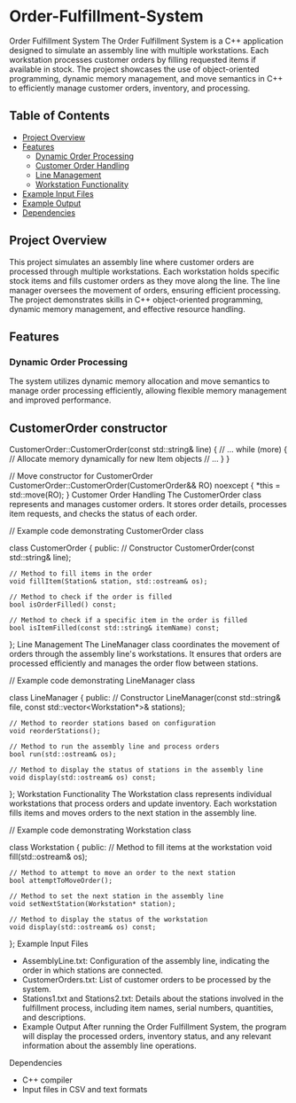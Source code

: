 # Order-Fulfillment-System
Order Fulfillment System
The Order Fulfillment System is a C++ application designed to simulate an assembly line with multiple workstations. Each workstation processes customer orders by filling requested items if available in stock. The project showcases the use of object-oriented programming, dynamic memory management, and move semantics in C++ to efficiently manage customer orders, inventory, and processing.

## Table of Contents

- [Project Overview](#project-overview)
- [Features](#features)
  - [Dynamic Order Processing](#dynamic-order-processing)
  - [Customer Order Handling](#customer-order-handling)
  - [Line Management](#line-management)
  - [Workstation Functionality](#workstation-functionality)
- [Example Input Files](#example-input-files)
- [Example Output](#example-output)
- [Dependencies](#dependencies)

## Project Overview

This project simulates an assembly line where customer orders are processed through multiple workstations. Each workstation holds specific stock items and fills customer orders as they move along the line. The line manager oversees the movement of orders, ensuring efficient processing. The project demonstrates skills in C++ object-oriented programming, dynamic memory management, and effective resource handling.

## Features

### Dynamic Order Processing

The system utilizes dynamic memory allocation and move semantics to manage order processing efficiently, allowing flexible memory management and improved performance.



## CustomerOrder constructor
CustomerOrder::CustomerOrder(const std::string& line) {
    // ...
    while (more) {
        // Allocate memory dynamically for new Item objects
        // ...
    }
}

// Move constructor for CustomerOrder
CustomerOrder::CustomerOrder(CustomerOrder&& RO) noexcept {
    *this = std::move(RO);
}
Customer Order Handling
The CustomerOrder class represents and manages customer orders. It stores order details, processes item requests, and checks the status of each order.

// Example code demonstrating CustomerOrder class

class CustomerOrder {
public:
    // Constructor
    CustomerOrder(const std::string& line);

    // Method to fill items in the order
    void fillItem(Station& station, std::ostream& os);

    // Method to check if the order is filled
    bool isOrderFilled() const;

    // Method to check if a specific item in the order is filled
    bool isItemFilled(const std::string& itemName) const;
};
Line Management
The LineManager class coordinates the movement of orders through the assembly line's workstations. It ensures that orders are processed efficiently and manages the order flow between stations.

// Example code demonstrating LineManager class

class LineManager {
public:
    // Constructor
    LineManager(const std::string& file, const std::vector<Workstation*>& stations);

    // Method to reorder stations based on configuration
    void reorderStations();

    // Method to run the assembly line and process orders
    bool run(std::ostream& os);

    // Method to display the status of stations in the assembly line
    void display(std::ostream& os) const;
};
Workstation Functionality
The Workstation class represents individual workstations that process orders and update inventory. Each workstation fills items and moves orders to the next station in the assembly line.

// Example code demonstrating Workstation class

class Workstation {
public:
    // Method to fill items at the workstation
    void fill(std::ostream& os);

    // Method to attempt to move an order to the next station
    bool attemptToMoveOrder();

    // Method to set the next station in the assembly line
    void setNextStation(Workstation* station);

    // Method to display the status of the workstation
    void display(std::ostream& os) const;
};
Example Input Files
- AssemblyLine.txt: Configuration of the assembly line, indicating the order in which stations are connected.
- CustomerOrders.txt: List of customer orders to be processed by the system.
- Stations1.txt and Stations2.txt: Details about the stations involved in the fulfillment process, including item names, serial numbers, quantities, and descriptions.
- Example Output
After running the Order Fulfillment System, the program will display the processed orders, inventory status, and any relevant information about the assembly line operations.

Dependencies
- C++ compiler
- Input files in CSV and text formats
